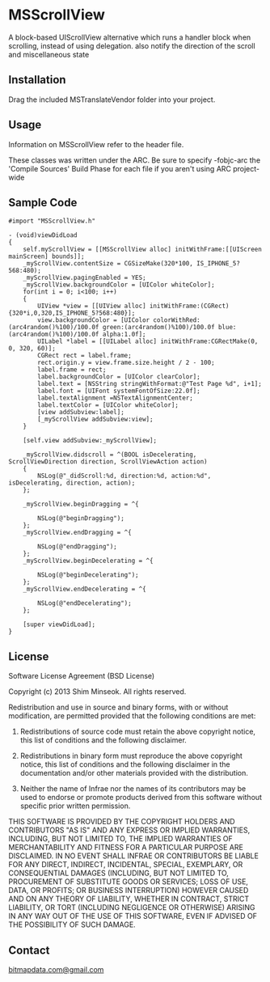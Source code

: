 MSScrollView
============

A block-based UIScrollView alternative which runs a handler block when scrolling, instead of using delegation. also notify the direction of the scroll and miscellaneous state

## Installation ##

Drag the included MSTranslateVendor folder into your project.

## Usage ##

Information on MSScrollView refer to the header file.

These classes was written under the ARC. Be sure to specify -fobjc-arc the 'Compile Sources' Build Phase for each file if you aren't using ARC project-wide

## Sample Code ##

    #import "MSScrollView.h"
	
	- (void)viewDidLoad
	{
		self.myScrollView = [[MSScrollView alloc] initWithFrame:[[UIScreen mainScreen] bounds]];
		_myScrollView.contentSize = CGSizeMake(320*100, IS_IPHONE_5?568:480);
		_myScrollView.pagingEnabled = YES;
		_myScrollView.backgroundColor = [UIColor whiteColor];
		for(int i = 0; i<100; i++)
		{
			UIView *view = [[UIView alloc] initWithFrame:(CGRect){320*i,0,320,IS_IPHONE_5?568:480}];
			view.backgroundColor = [UIColor colorWithRed:(arc4random()%100)/100.0f green:(arc4random()%100)/100.0f blue:(arc4random()%100)/100.0f alpha:1.0f];
			UILabel *label = [[UILabel alloc] initWithFrame:CGRectMake(0, 0, 320, 60)];
			CGRect rect = label.frame;
			rect.origin.y = view.frame.size.height / 2 - 100;
			label.frame = rect;
			label.backgroundColor = [UIColor clearColor];
			label.text = [NSString stringWithFormat:@"Test Page %d", i+1];
			label.font = [UIFont systemFontOfSize:22.0f];
			label.textAlignment =NSTextAlignmentCenter;
			label.textColor = [UIColor whiteColor];
			[view addSubview:label];
			[_myScrollView addSubview:view];
		}
		
		[self.view addSubview:_myScrollView];
		
		_myScrollView.didscroll = ^(BOOL isDecelerating, ScrollViewDirection direction, ScrollViewAction action)
		{
			NSLog(@"_didScroll:%d, direction:%d, action:%d", isDecelerating, direction, action);
		};
		
		_myScrollView.beginDragging = ^{
			
			NSLog(@"beginDragging");
		};
		_myScrollView.endDragging = ^{
			
			NSLog(@"endDragging");
		};
		_myScrollView.beginDecelerating = ^{
			
			NSLog(@"beginDecelerating");
		};
		_myScrollView.endDecelerating = ^{
			
			NSLog(@"endDecelerating");
		};
		
		[super viewDidLoad];
	}

## License ##

Software License Agreement (BSD License)

Copyright (c) 2013 Shim Minseok. All rights reserved.

Redistribution and use in source and binary forms, with or without
modification, are permitted provided that the following conditions are met:

  1. Redistributions of source code must retain the above copyright
     notice, this list of conditions and the following disclaimer.
   
  2. Redistributions in binary form must reproduce the above copyright
     notice, this list of conditions and the following disclaimer in
     the documentation and/or other materials provided with the
     distribution.

  3. Neither the name of Infrae nor the names of its contributors may
     be used to endorse or promote products derived from this software
     without specific prior written permission.

THIS SOFTWARE IS PROVIDED BY THE COPYRIGHT HOLDERS AND CONTRIBUTORS
"AS IS" AND ANY EXPRESS OR IMPLIED WARRANTIES, INCLUDING, BUT NOT
LIMITED TO, THE IMPLIED WARRANTIES OF MERCHANTABILITY AND FITNESS FOR
A PARTICULAR PURPOSE ARE DISCLAIMED. IN NO EVENT SHALL INFRAE OR
CONTRIBUTORS BE LIABLE FOR ANY DIRECT, INDIRECT, INCIDENTAL, SPECIAL,
EXEMPLARY, OR CONSEQUENTIAL DAMAGES (INCLUDING, BUT NOT LIMITED TO,
PROCUREMENT OF SUBSTITUTE GOODS OR SERVICES; LOSS OF USE, DATA, OR
PROFITS; OR BUSINESS INTERRUPTION) HOWEVER CAUSED AND ON ANY THEORY OF
LIABILITY, WHETHER IN CONTRACT, STRICT LIABILITY, OR TORT (INCLUDING
NEGLIGENCE OR OTHERWISE) ARISING IN ANY WAY OUT OF THE USE OF THIS
SOFTWARE, EVEN IF ADVISED OF THE POSSIBILITY OF SUCH DAMAGE.

## Contact ##

bitmapdata.com@gmail.com
